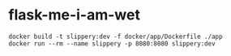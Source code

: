 # flask-me-i-am-wet

```bash=
docker build -t slippery:dev -f docker/app/Dockerfile ./app
docker run --rm --name slippery -p 8080:8080 slippery:dev
```
